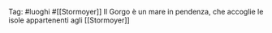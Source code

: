 Tag: #luoghi #[[Stormoyer]]
Il Gorgo è un mare in pendenza, che accoglie le isole appartenenti agli [[Stormoyer]]